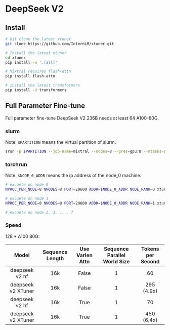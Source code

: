 # DeepSeek V2

## Install

```bash
# Git clone the latest xtuner
git clone https://github.com/InternLM/xtuner.git

# Install the latest xtuner
cd xtuner
pip install -e '.[all]'

# Mixtral requires flash-attn
pip install flash-attn

# install the latest transformers
pip install -U transformers
```

## Full Parameter Fine-tune

Full parameter fine-tune DeepSeek V2 236B needs at least 64 A100-80G.

### slurm

Note: `$PARTITION` means the virtual partition of slurm.

```bash
srun -p $PARTITION --job-name=mixtral --nodes=8 --gres=gpu:8 --ntasks-per-node=8 xtuner train deepseek_v2_chat_full_alpaca_e3 --deepspeed deepspeed_zero3 --launcher slurm
```

### torchrun

Note: `$NODE_0_ADDR` means the ip address of the node_0 machine.

```bash
# excuete on node 0
NPROC_PER_NODE=8 NNODES=8 PORT=29600 ADDR=$NODE_0_ADDR NODE_RANK=0 xtuner train deepseek_v2_chat_full_alpaca_e3 --deepspeed deepspeed_zero3 --launcher pytorch

# excuete on node 1
NPROC_PER_NODE=8 NNODES=8 PORT=29600 ADDR=$NODE_0_ADDR NODE_RANK=1 xtuner train deepseek_v2_chat_full_alpaca_e3 --deepspeed deepspeed_zero3 --launcher pytorch

# excuete on node 2, 3, ..., 7
```

### Speed

128 * A100 80G:

|       Model        | Sequence Length | Use Varlen Attn | Sequence Parallel World Size | Tokens per Second |
| :----------------: | :-------------: | :-------------: | :--------------------------: | :---------------: |
|   deepseek v2 hf   |       16k       |      False      |              1               |        60         |
| deepseek v2 XTuner |       16k       |      False      |              1               |    295 (4.9x)     |
|   deepseek v2 hf   |       16k       |      True       |              1               |        70         |
| deepseek v2 XTuner |       16k       |      True       |              1               |    450 (6.4x)     |
